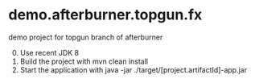 demo.afterburner.topgun.fx
==========================

demo project for topgun branch of afterburner

0. Use recent JDK 8
1. Build the project with mvn clean install
2. Start the application with java -jar ./target/[project.artifactId]-app.jar
